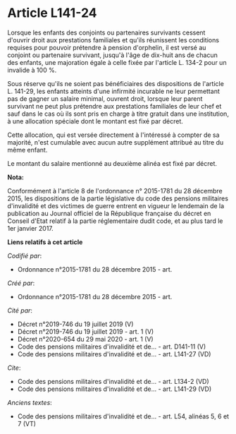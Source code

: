 # Article L141-24

Lorsque les enfants des conjoints ou partenaires survivants cessent d'ouvrir droit aux prestations familiales et qu'ils
réunissent les conditions requises pour pouvoir prétendre à pension d'orphelin, il est versé au conjoint ou partenaire
survivant, jusqu'à l'âge de dix-huit ans de chacun des enfants, une majoration égale à celle fixée par l'article L. 134-2
pour un invalide à 100 %.

Sous réserve qu'ils ne soient pas bénéficiaires des dispositions de l'article L. 141-29, les enfants atteints d'une infirmité
incurable ne leur permettant pas de gagner un salaire minimal, ouvrent droit, lorsque leur parent survivant ne peut plus
prétendre aux prestations familiales de leur chef et sauf dans le cas où ils sont pris en charge à titre gratuit dans une
institution, à une allocation spéciale dont le montant est fixé par décret.

Cette allocation, qui est versée directement à l'intéressé à compter de sa majorité, n'est cumulable avec aucun autre
supplément attribué au titre du même enfant.

Le montant du salaire mentionné au deuxième alinéa est fixé par décret.

**Nota:**

Conformément à l'article 8 de l'ordonnance n° 2015-1781 du 28 décembre 2015, les dispositions de la partie législative du
code des pensions militaires d'invalidité et des victimes de guerre entrent en vigueur le lendemain de la publication au
Journal officiel de la République française du décret en Conseil d'Etat relatif à la partie réglementaire dudit code, et au
plus tard le 1er janvier 2017.

**Liens relatifs à cet article**

_Codifié par_:

  - Ordonnance n°2015-1781 du 28 décembre 2015 - art.

_Créé par_:

  - Ordonnance n°2015-1781 du 28 décembre 2015 - art.

_Cité par_:

  - Décret n°2019-746 du 19 juillet 2019 (V)
  - Décret n°2019-746 du 19 juillet 2019 - art. 1 (V)
  - Décret n°2020-654 du 29 mai 2020 - art. 1 (V)
  - Code des pensions militaires d'invalidité et de... - art. D141-11 (V)
  - Code des pensions militaires d'invalidité et de... - art. L141-27 (VD)

_Cite_:

  - Code des pensions militaires d'invalidité et de... - art. L134-2 (VD)
  - Code des pensions militaires d'invalidité et de... - art. L141-29 (VD)

_Anciens textes_:

  - Code des pensions militaires d'invalidité et de... - art. L54, alinéas 5, 6 et 7  (VT)
